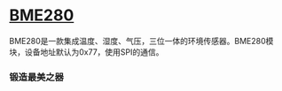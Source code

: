 ﻿# [BME280](https://github.com/Qitas/sensors) 

BME280是一款集成温度、湿度、气压，三位一体的环境传感器。BME280模块，设备地址默认为0x77，使用SPI的通信。


### 锻造最美之器

